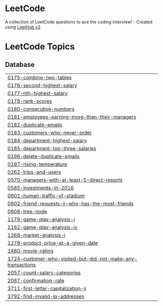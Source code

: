 # LeetCode
A collection of LeetCode questions to ace the coding interview! - Created using [LeetHub v2](https://github.com/arunbhardwaj/LeetHub-2.0)

<!---LeetCode Topics Start-->
# LeetCode Topics
## Database
|  |
| ------- |
| [0175-combine-two-tables](https://github.com/bacpew2108/LeetCode/tree/master/0175-combine-two-tables) |
| [0176-second-highest-salary](https://github.com/bacpew2108/LeetCode/tree/master/0176-second-highest-salary) |
| [0177-nth-highest-salary](https://github.com/bacpew2108/LeetCode/tree/master/0177-nth-highest-salary) |
| [0178-rank-scores](https://github.com/bacpew2108/LeetCode/tree/master/0178-rank-scores) |
| [0180-consecutive-numbers](https://github.com/bacpew2108/LeetCode/tree/master/0180-consecutive-numbers) |
| [0181-employees-earning-more-than-their-managers](https://github.com/bacpew2108/LeetCode/tree/master/0181-employees-earning-more-than-their-managers) |
| [0182-duplicate-emails](https://github.com/bacpew2108/LeetCode/tree/master/0182-duplicate-emails) |
| [0183-customers-who-never-order](https://github.com/bacpew2108/LeetCode/tree/master/0183-customers-who-never-order) |
| [0184-department-highest-salary](https://github.com/bacpew2108/LeetCode/tree/master/0184-department-highest-salary) |
| [0185-department-top-three-salaries](https://github.com/bacpew2108/LeetCode/tree/master/0185-department-top-three-salaries) |
| [0196-delete-duplicate-emails](https://github.com/bacpew2108/LeetCode/tree/master/0196-delete-duplicate-emails) |
| [0197-rising-temperature](https://github.com/bacpew2108/LeetCode/tree/master/0197-rising-temperature) |
| [0262-trips-and-users](https://github.com/bacpew2108/LeetCode/tree/master/0262-trips-and-users) |
| [0570-managers-with-at-least-5-direct-reports](https://github.com/bacpew2108/LeetCode/tree/master/0570-managers-with-at-least-5-direct-reports) |
| [0585-investments-in-2016](https://github.com/bacpew2108/LeetCode/tree/master/0585-investments-in-2016) |
| [0601-human-traffic-of-stadium](https://github.com/bacpew2108/LeetCode/tree/master/0601-human-traffic-of-stadium) |
| [0602-friend-requests-ii-who-has-the-most-friends](https://github.com/bacpew2108/LeetCode/tree/master/0602-friend-requests-ii-who-has-the-most-friends) |
| [0608-tree-node](https://github.com/bacpew2108/LeetCode/tree/master/0608-tree-node) |
| [1179-game-play-analysis-i](https://github.com/bacpew2108/LeetCode/tree/master/1179-game-play-analysis-i) |
| [1182-game-play-analysis-iv](https://github.com/bacpew2108/LeetCode/tree/master/1182-game-play-analysis-iv) |
| [1268-market-analysis-i](https://github.com/bacpew2108/LeetCode/tree/master/1268-market-analysis-i) |
| [1278-product-price-at-a-given-date](https://github.com/bacpew2108/LeetCode/tree/master/1278-product-price-at-a-given-date) |
| [1480-movie-rating](https://github.com/bacpew2108/LeetCode/tree/master/1480-movie-rating) |
| [1724-customer-who-visited-but-did-not-make-any-transactions](https://github.com/bacpew2108/LeetCode/tree/master/1724-customer-who-visited-but-did-not-make-any-transactions) |
| [2057-count-salary-categories](https://github.com/bacpew2108/LeetCode/tree/master/2057-count-salary-categories) |
| [2087-confirmation-rate](https://github.com/bacpew2108/LeetCode/tree/master/2087-confirmation-rate) |
| [3711-first-letter-capitalization-ii](https://github.com/bacpew2108/LeetCode/tree/master/3711-first-letter-capitalization-ii) |
| [3792-find-invalid-ip-addresses](https://github.com/bacpew2108/LeetCode/tree/master/3792-find-invalid-ip-addresses) |
<!---LeetCode Topics End-->